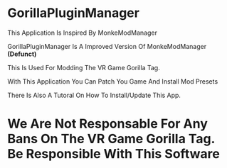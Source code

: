 # GorillaPluginManager
This Application Is Inspired By MonkeModManager

GorillaPluginManager Is A Improved Version Of MonkeModManager **(Defunct)**

This Is Used For Modding The VR Game Gorilla Tag.

With This Application You Can Patch You Game And Install Mod Presets

There Is Also A Tutoral On How To Install/Update This App.

# We Are Not Responsable For Any Bans On The VR Game Gorilla Tag. Be Responsible With This Software
